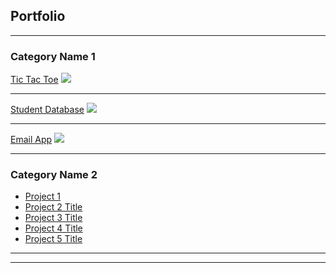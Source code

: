 ## Portfolio

---

### Category Name 1 

[Tic Tac Toe](/sample_page)
<img src="images/dummy_thumbnail.jpg?raw=true"/>

---
[Student Database](/pdf/sample_presentation.pdf)
<img src="images/dummy_thumbnail.jpg?raw=true"/>

---
[Email App](http://example.com/)
<img src="images/dummy_thumbnail.jpg?raw=true"/>

---

### Category Name 2

- [Project 1](http://example.com/)
- [Project 2 Title](http://example.com/)
- [Project 3 Title](http://example.com/)
- [Project 4 Title](http://example.com/)
- [Project 5 Title](http://example.com/)

---




---

